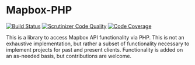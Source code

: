 # Mapbox-PHP

[![Build Status](https://scrutinizer-ci.com/g/clubdeuce/mapbox-php/badges/build.png?b=main)](https://scrutinizer-ci.com/g/clubdeuce/mapbox-php/build-status/main)
[![Scrutinizer Code Quality](https://scrutinizer-ci.com/g/clubdeuce/mapbox-php/badges/quality-score.png?b=main)](https://scrutinizer-ci.com/g/clubdeuce/mapbox-php/?branch=main)
[![Code Coverage](https://scrutinizer-ci.com/g/clubdeuce/mapbox-php/badges/coverage.png?b=main)](https://scrutinizer-ci.com/g/clubdeuce/mapbox-php/?branch=main)

This is a library to access Mapbox API functionality via PHP. This is not an exhaustive implementation, but
rather a subset of functionality necessary to implement projects for past and present clients. Functionality is added
on an as-needed basis, but contributions are welcome.
